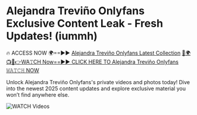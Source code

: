 # Alejandra Treviño Onlyfans Exclusive Content Leak - Fresh Updates! (iummh)

🔥 ACCESS NOW 🌍==►► <a href="https://tinyurl.com/3fjeunct" rel="nofollow">Alejandra Treviño Onlyfans Latest Collection</a></h3>
[🔴🌍📺📱👉WA𝚃CH Now==►► CLICK HERE TO Alejandra Treviño Onlyfans 𝚆𝙰𝚃𝙲𝙷 NOW](https://tinyurl.com/3fjeunct)

Unlock Alejandra Treviño Onlyfans's private videos and photos today! Dive into the newest 2025 content updates and explore exclusive material you won’t find anywhere else.


<a href="https://tinyurl.com/3fjeunct" rel="nofollow" data-target="animated-image.originalLink"><img src="https://camo.githubusercontent.com/8a4f000d20f83aca3bf7ec5f350d767afa0574a8a352519fd8cfa583a6f93a33/68747470733a2f2f692e696d6775722e636f6d2f644a486b345a712e676966" alt="WATCH Videos" data-canonical-src="https://i.imgur.com/dJHk4Zq.gif" style="max-width: 100%; display: inline-block;" data-target="animated-image.originalImage"></a>
